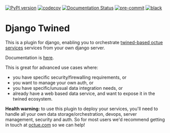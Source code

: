 [![PyPI version](https://badge.fury.io/py/django-twined.svg)](https://badge.fury.io/py/django-twined)
[![codecov](https://codecov.io/gh/octue/django-twined/branch/master/graph/badge.svg)](https://codecov.io/gh/octue/django-twined)
[![Documentation Status](https://readthedocs.org/projects/django-twined/badge/?version=latest)](https://django-twined.readthedocs.io/en/latest/?badge=latest)
[![pre-commit](https://img.shields.io/badge/pre--commit-enabled-brightgreen?logo=pre-commit&logoColor=white)](https://github.com/pre-commit/pre-commit)
[![black](https://img.shields.io/badge/code%20style-black-000000.svg)](https://github.com/ambv/black)

# Django Twined

This is a plugin for django, enabling you to orchestrate [twined-based octue services](https://octue.readthedocs.io) services from your own django
server.

Documentation is [here](https://django-twined.readthedocs.io/en/latest/).

This is great for advanced use cases where:

- you have specific security/firewalling requirements, or
- you want to manage your own auth, or
- you have specific/unusual data integration needs, or
- already have a web based data service, and want to expose it in the twined ecosystem.

**Health warning:** to use this plugin to deploy your services, you'll need to handle all your own data
storage/orchestration, devops, server management, security and auth. So for most users we'd recommend getting in touch at
[octue.com](https://www.octue.com/contact) so we can help!
